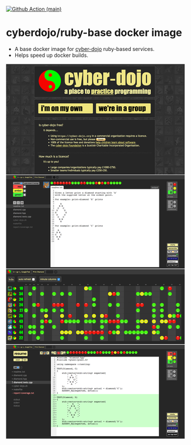 [![Github Action (main)](https://github.com/cyber-dojo/ruby-base/actions/workflows/main.yml/badge.svg)](https://github.com/cyber-dojo/ruby-base/actions)

# cyberdojo/ruby-base docker image

- A base docker image for [cyber-dojo](http://cyber-dojo.org) ruby-based services.
- Helps speed up docker builds.

![cyber-dojo.org home page](https://github.com/cyber-dojo/cyber-dojo/blob/master/shared/home_page_snapshot.png)
